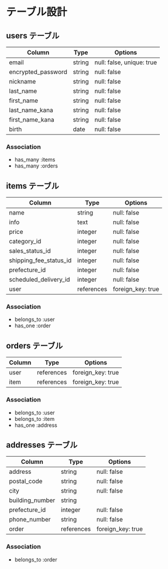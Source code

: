 # テーブル設計

## users テーブル

| Column             | Type    | Options                   |
| ------------------ | ------- | ------------------------- |
| email              | string  | null: false, unique: true |
| encrypted_password | string  | null: false               |
| nickname           | string  | null: false               |
| last_name          | string  | null: false               |
| first_name         | string  | null: false               |
| last_name_kana     | string  | null: false               |
| first_name_kana    | string  | null: false               |
| birth              | date    | null: false               |

### Association

- has_many :items
- has_many :orders

## items テーブル

| Column                 | Type       | Options           |
| ---------------------- | ---------- | ----------------- |
| name                   | string     | null: false       |
| info                   | text       | null: false       |
| price                  | integer    | null: false       |
| category_id            | integer    | null: false       |
| sales_status_id        | integer    | null: false       |
| shipping_fee_status_id | integer    | null: false       |
| prefecture_id          | integer    | null: false       |
| scheduled_delivery_id  | integer    | null: false       |
| user                   | references | foreign_key: true |

### Association

- belongs_to :user
- has_one :order

## orders テーブル

| Column              | Type       | Options           |
| ------------------- | ---------- | ----------------- |
| user                | references | foreign_key: true |
| item                | references | foreign_key: true |

### Association

- belongs_to :user
- belongs_to :item
- has_one :address

## addresses テーブル

| Column              | Type       | Options           |
| ------------------- | ---------- | ----------------- |
| address             | string     | null: false       |
| postal_code         | string     | null: false       |
| city                | string     | null: false       |
| building_number     | string     |                   |
| prefecture_id       | integer    | null: false       |
| phone_number        | string     | null: false       |
| order               | references | foreign_key: true |

### Association

- belongs_to :order